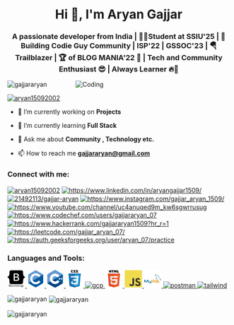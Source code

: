 <h1 align="center">Hi 👋, I'm Aryan Gajjar</h1>
<h3 align="center">A passionate developer from India | 👨‍🎓Student at SSIU'25 | 🌱 Building Codie Guy Community | ISP'22 | GSSOC'23 | 🪂 Trailblazer | 🏆 of BLOG MANIA'22 🤗 | Tech and Community Enthusiast 😎 | Always Learner 🔥🚀</h3>
<img align="right" alt="Coding" width="350" src="https://cdn.dribbble.com/users/1162077/screenshots/3848914/programmer.gif">

<p align="left"> <img src="https://komarev.com/ghpvc/?username=gajjararyan&label=Profile%20views&color=0e75b6&style=flat" alt="gajjararyan" /> </p>

<p align="left"> <a href="https://twitter.com/aryan15092002" target="blank"><img src="https://img.shields.io/twitter/follow/aryan15092002?logo=twitter&style=for-the-badge" alt="aryan15092002" /></a> </p>

- 🔭 I’m currently working on **Projects**

- 🌱 I’m currently learning **Full Stack**

- 💬 Ask me about **Community , Technology etc.**

- 📫 How to reach me **gajjararyan@gmail.com**

<h3 align="left">Connect with me:</h3>
<p align="left">
<a href="https://twitter.com/aryan15092002" target="blank"><img align="center" src="https://raw.githubusercontent.com/rahuldkjain/github-profile-readme-generator/master/src/images/icons/Social/twitter.svg" alt="aryan15092002" height="30" width="40" /></a>
<a href="https://linkedin.com/in/https://www.linkedin.com/in/aryangajjar1509/" target="blank"><img align="center" src="https://raw.githubusercontent.com/rahuldkjain/github-profile-readme-generator/master/src/images/icons/Social/linked-in-alt.svg" alt="https://www.linkedin.com/in/aryangajjar1509/" height="30" width="40" /></a>
<a href="https://stackoverflow.com/users/https://stackoverflow.com/users/21492113/gajjar-aryan" target="blank"><img align="center" src="https://raw.githubusercontent.com/rahuldkjain/github-profile-readme-generator/master/src/images/icons/Social/stack-overflow.svg" alt="21492113/gajjar-aryan" height="30" width="40" /></a>
<a href="https://instagram.com/https://www.instagram.com/gajjar_aryan_1509/" target="blank"><img align="center" src="https://raw.githubusercontent.com/rahuldkjain/github-profile-readme-generator/master/src/images/icons/Social/instagram.svg" alt="https://www.instagram.com/gajjar_aryan_1509/" height="30" width="40" /></a>
<a href="https://www.youtube.com/c/https://www.youtube.com/channel/uc4anuqed9m_kw6sgwrrusug" target="blank"><img align="center" src="https://raw.githubusercontent.com/rahuldkjain/github-profile-readme-generator/master/src/images/icons/Social/youtube.svg" alt="https://www.youtube.com/channel/uc4anuqed9m_kw6sgwrrusug" height="30" width="40" /></a>
<a href="https://www.codechef.com/users/https://www.codechef.com/users/gajjararyan_07" target="blank"><img align="center" src="https://cdn.jsdelivr.net/npm/simple-icons@3.1.0/icons/codechef.svg" alt="https://www.codechef.com/users/gajjararyan_07" height="30" width="40" /></a>
<a href="https://www.hackerrank.com/https://www.hackerrank.com/gajjararyan1509?hr_r=1" target="blank"><img align="center" src="https://raw.githubusercontent.com/rahuldkjain/github-profile-readme-generator/master/src/images/icons/Social/hackerrank.svg" alt="https://www.hackerrank.com/gajjararyan1509?hr_r=1" height="30" width="40" /></a>
<a href="https://www.leetcode.com/https://leetcode.com/gajjar_aryan_07/" target="blank"><img align="center" src="https://raw.githubusercontent.com/rahuldkjain/github-profile-readme-generator/master/src/images/icons/Social/leet-code.svg" alt="https://leetcode.com/gajjar_aryan_07/" height="30" width="40" /></a>
<a href="https://auth.geeksforgeeks.org/user/https://auth.geeksforgeeks.org/user/aryan_07/practice" target="blank"><img align="center" src="https://raw.githubusercontent.com/rahuldkjain/github-profile-readme-generator/master/src/images/icons/Social/geeks-for-geeks.svg" alt="https://auth.geeksforgeeks.org/user/aryan_07/practice" height="30" width="40" /></a>
</p>

<h3 align="left">Languages and Tools:</h3>
<p align="left"> <a href="https://getbootstrap.com" target="_blank" rel="noreferrer"> <img src="https://raw.githubusercontent.com/devicons/devicon/master/icons/bootstrap/bootstrap-plain-wordmark.svg" alt="bootstrap" width="40" height="40"/> </a> <a href="https://www.cprogramming.com/" target="_blank" rel="noreferrer"> <img src="https://raw.githubusercontent.com/devicons/devicon/master/icons/c/c-original.svg" alt="c" width="40" height="40"/> </a> <a href="https://www.w3schools.com/cpp/" target="_blank" rel="noreferrer"> <img src="https://raw.githubusercontent.com/devicons/devicon/master/icons/cplusplus/cplusplus-original.svg" alt="cplusplus" width="40" height="40"/> </a> <a href="https://www.w3schools.com/css/" target="_blank" rel="noreferrer"> <img src="https://raw.githubusercontent.com/devicons/devicon/master/icons/css3/css3-original-wordmark.svg" alt="css3" width="40" height="40"/> </a> <a href="https://cloud.google.com" target="_blank" rel="noreferrer"> <img src="https://www.vectorlogo.zone/logos/google_cloud/google_cloud-icon.svg" alt="gcp" width="40" height="40"/> </a> <a href="https://www.w3.org/html/" target="_blank" rel="noreferrer"> <img src="https://raw.githubusercontent.com/devicons/devicon/master/icons/html5/html5-original-wordmark.svg" alt="html5" width="40" height="40"/> </a> <a href="https://developer.mozilla.org/en-US/docs/Web/JavaScript" target="_blank" rel="noreferrer"> <img src="https://raw.githubusercontent.com/devicons/devicon/master/icons/javascript/javascript-original.svg" alt="javascript" width="40" height="40"/> </a> <a href="https://www.mysql.com/" target="_blank" rel="noreferrer"> <img src="https://raw.githubusercontent.com/devicons/devicon/master/icons/mysql/mysql-original-wordmark.svg" alt="mysql" width="40" height="40"/> </a> <a href="https://postman.com" target="_blank" rel="noreferrer"> <img src="https://www.vectorlogo.zone/logos/getpostman/getpostman-icon.svg" alt="postman" width="40" height="40"/> </a> <a href="https://tailwindcss.com/" target="_blank" rel="noreferrer"> <img src="https://www.vectorlogo.zone/logos/tailwindcss/tailwindcss-icon.svg" alt="tailwind" width="40" height="40"/> </a> </p>

<p><img align="left" src="https://github-readme-stats.vercel.app/api/top-langs?username=gajjararyan&show_icons=true&locale=en&layout=compact" alt="gajjararyan" /></p>

<p>&nbsp;<img align="center" src="https://github-readme-stats.vercel.app/api?username=gajjararyan&show_icons=true&locale=en" alt="gajjararyan" /></p>

<p><img align="center" src="https://github-readme-streak-stats.herokuapp.com/?user=gajjararyan&" alt="gajjararyan" /></p>

